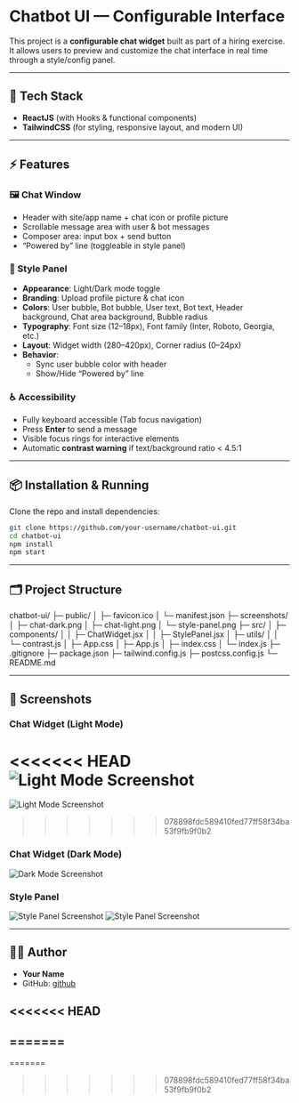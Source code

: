 # Chatbot UI — Configurable Interface

This project is a **configurable chat widget** built as part of a hiring exercise.  
It allows users to preview and customize the chat interface in real time through a style/config panel.  

---

## 🚀 Tech Stack
- **ReactJS** (with Hooks & functional components)  
- **TailwindCSS** (for styling, responsive layout, and modern UI)  

---

## ⚡ Features

### 🖼 Chat Window
- Header with site/app name + chat icon or profile picture  
- Scrollable message area with user & bot messages  
- Composer area: input box + send button  
- “Powered by” line (toggleable in style panel)  

### 🎨 Style Panel
- **Appearance**: Light/Dark mode toggle  
- **Branding**: Upload profile picture & chat icon  
- **Colors**: User bubble, Bot bubble, User text, Bot text, Header background, Chat area background, Bubble radius  
- **Typography**: Font size (12–18px), Font family (Inter, Roboto, Georgia, etc.)  
- **Layout**: Widget width (280–420px), Corner radius (0–24px)  
- **Behavior**:  
  - Sync user bubble color with header  
  - Show/Hide “Powered by” line  

### ♿ Accessibility
- Fully keyboard accessible (Tab focus navigation)  
- Press **Enter** to send a message  
- Visible focus rings for interactive elements  
- Automatic **contrast warning** if text/background ratio < 4.5:1  

---

## 📦 Installation & Running

Clone the repo and install dependencies:

```bash
git clone https://github.com/your-username/chatbot-ui.git
cd chatbot-ui
npm install
npm start
```


---

## 🗂️ Project Structure

chatbot-ui/
 ├─ public/
 │   ├─ favicon.ico
 │   └─ manifest.json
 ├─ screenshots/
 │   ├─ chat-dark.png
 │   ├─ chat-light.png
 │   └─ style-panel.png
 ├─ src/
 │   ├─ components/
 │   │   ├─ ChatWidget.jsx
 │   │   ├─ StylePanel.jsx
 │   ├─ utils/
 │   │   └─ contrast.js
 │   ├─ App.css
 │   ├─ App.js
 │   ├─ index.css
 │   └─ index.js
 ├─ .gitignore
 ├─ package.json
 ├─ tailwind.config.js
 ├─ postcss.config.js
 └─ README.md

---

## 📸 Screenshots

### Chat Widget (Light Mode)
<<<<<<< HEAD
![Light Mode Screenshot](./screenshots/chat-light.png)
=======
![Light Mode Screenshot](../screenshots/chat-light.png)
>>>>>>> 078898fdc589410fed77ff58f34ba53f9fb9f0b2

### Chat Widget (Dark Mode)
![Dark Mode Screenshot](./screenshots/chat-dark.png)

### Style Panel
![Style Panel Screenshot](./screenshots/style-panel_01.png)
![Style Panel Screenshot](./screenshots/style-panel_02.png)

---

## 👨‍💻 Author

- **Your Name**  
- GitHub:  [github](https://github.com/Vikasprajapat1602)

<<<<<<< HEAD
---
=======
---
=======
>>>>>>> 078898fdc589410fed77ff58f34ba53f9fb9f0b2
